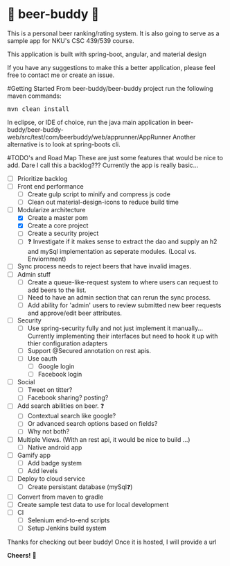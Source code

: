 # :beer: beer-buddy :beer:

This is a personal beer ranking/rating system. It is also going to serve as a sample app for NKU's CSC 439/539 course. 

This application is built with spring-boot, angular, and material design

If you have any suggestions to make this a better application, please feel free to contact me or create an issue.

#Getting Started
From beer-buddy/beer-buddy project run the following maven commands:
<pre>mvn clean install</pre>
In eclipse, or IDE of choice, run the java main application in beer-buddy/beer-buddy-web/src/test/com/beerbuddy/web/apprunner/AppRunner
Another alternative is to look at spring-boots cli.


#TODO's and Road Map
These are just some features that would be nice to add. Dare I call this a backlog???  Currently the app is really basic...
- [ ] Prioritize backlog
- [ ] Front end performance 
  - [ ] Create gulp script to minify and compress js code
  - [ ] Clean out material-design-icons to reduce build time
- [ ] Modularize architecture
  - [x] Create a master pom
  - [x] Create a core project
  - [ ] Create a security project
  - [ ] :question: Investigate if it makes sense to extract the dao and supply an h2 and mySql implementation as seperate modules. (Local vs. Enviornment)
- [ ] Sync process needs to reject beers that have invalid images.
- [ ] Admin stuff
  - [ ] Create a queue-like-request system to where users can request to add beers to the list.
  - [ ] Need to have an admin section that can rerun the sync process.
  - [ ] Add ability for 'admin' users to review submitted new beer requests and approve/edit beer attributes.
- [ ] Security
  - [ ] Use spring-security fully and not just implement it manually...
          Currently implementing their interfaces but need to hook it up with thier configuration adapters
  - [ ] Support @Secured annotation on rest apis.
  - [ ] Use oauth
    - [ ] Google login
    - [ ] Facebook login
- [ ] Social
  - [ ] Tweet on titter?
  - [ ] Facebook sharing? posting?
- [ ] Add search abilities on beer. :question:
  - [ ] Contextual search like google?
  - [ ] Or advanced search options based on fields? 
  - [ ] Why not both?
- [ ] Multiple Views. (With an rest api, it would be nice to build ...)
  - [ ] Native android app
- [ ] Gamify app
  - [ ] Add badge system
  - [ ] Add levels
- [ ] Deploy to cloud service
  - [ ] Create persistant database (mySql:question:)
- [ ] Convert from maven to gradle
- [ ] Create sample test data to use for local development
- [ ] CI
  - [ ] Selenium end-to-end scripts
  - [ ] Setup Jenkins build system

Thanks for checking out beer buddy! Once it is hosted, I will provide a url 

**Cheers!** :beers:
